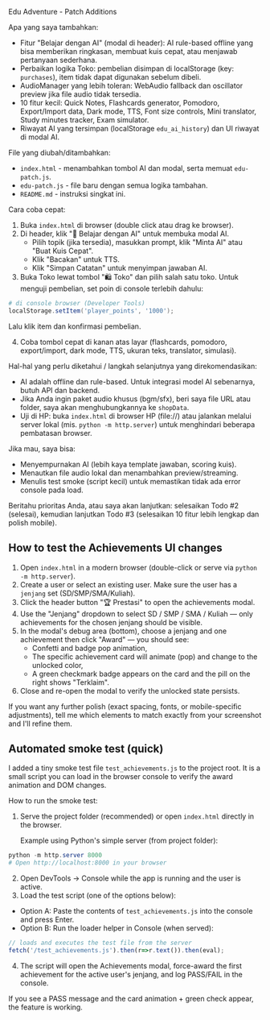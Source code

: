 Edu Adventure - Patch Additions

Apa yang saya tambahkan:

- Fitur "Belajar dengan AI" (modal di header): AI rule-based offline yang bisa memberikan ringkasan, membuat kuis cepat, atau menjawab pertanyaan sederhana.
- Perbaikan logika Toko: pembelian disimpan di localStorage (key: `purchases`), item tidak dapat digunakan sebelum dibeli.
- AudioManager yang lebih toleran: WebAudio fallback dan oscillator preview jika file audio tidak tersedia.
- 10 fitur kecil: Quick Notes, Flashcards generator, Pomodoro, Export/Import data, Dark mode, TTS, Font size controls, Mini translator, Study minutes tracker, Exam simulator.
- Riwayat AI yang tersimpan (localStorage `edu_ai_history`) dan UI riwayat di modal AI.

File yang diubah/ditambahkan:
- `index.html` - menambahkan tombol AI dan modal, serta memuat `edu-patch.js`.
- `edu-patch.js` - file baru dengan semua logika tambahan.
- `README.md` - instruksi singkat ini.

Cara coba cepat:
1. Buka `index.html` di browser (double click atau drag ke browser).
2. Di header, klik "🤖 Belajar dengan AI" untuk membuka modal AI.
   - Pilih topik (jika tersedia), masukkan prompt, klik "Minta AI" atau "Buat Kuis Cepat".
   - Klik "Bacakan" untuk TTS.
   - Klik "Simpan Catatan" untuk menyimpan jawaban AI.
3. Buka Toko lewat tombol "🛍️ Toko" dan pilih salah satu toko. Untuk menguji pembelian, set poin di console terlebih dahulu:

```powershell
# di console browser (Developer Tools)
localStorage.setItem('player_points', '1000');
```

Lalu klik item dan konfirmasi pembelian.

4. Coba tombol cepat di kanan atas layar (flashcards, pomodoro, export/import, dark mode, TTS, ukuran teks, translator, simulasi).

Hal-hal yang perlu diketahui / langkah selanjutnya yang direkomendasikan:
- AI adalah offline dan rule-based. Untuk integrasi model AI sebenarnya, butuh API dan backend.
- Jika Anda ingin paket audio khusus (bgm/sfx), beri saya file URL atau folder, saya akan menghubungkannya ke `shopData`.
- Uji di HP: buka `index.html` di browser HP (file://) atau jalankan melalui server lokal (mis. `python -m http.server`) untuk menghindari beberapa pembatasan browser.

Jika mau, saya bisa:
- Menyempurnakan AI (lebih kaya template jawaban, scoring kuis).
- Menautkan file audio lokal dan menambahkan preview/streaming.
- Menulis test smoke (script kecil) untuk memastikan tidak ada error console pada load.

Beritahu prioritas Anda, atau saya akan lanjutkan: selesaikan Todo #2 (selesai), kemudian lanjutkan Todo #3 (selesaikan 10 fitur lebih lengkap dan polish mobile).

How to test the Achievements UI changes
--------------------------------------

1. Open `index.html` in a modern browser (double-click or serve via `python -m http.server`).
2. Create a user or select an existing user. Make sure the user has a `jenjang` set (SD/SMP/SMA/Kuliah).
3. Click the header button "🏆 Prestasi" to open the achievements modal.
4. Use the "Jenjang" dropdown to select SD / SMP / SMA / Kuliah — only achievements for the chosen jenjang should be visible.
5. In the modal's debug area (bottom), choose a jenjang and one achievement then click "Award" — you should see:
   - Confetti and badge pop animation,
   - The specific achievement card will animate (pop) and change to the unlocked color,
   - A green checkmark badge appears on the card and the pill on the right shows "Terklaim".
6. Close and re-open the modal to verify the unlocked state persists.

If you want any further polish (exact spacing, fonts, or mobile-specific adjustments), tell me which elements to match exactly from your screenshot and I'll refine them.

Automated smoke test (quick)
----------------------------

I added a tiny smoke test file `test_achievements.js` to the project root. It is a small script you can load in the browser console to verify the award animation and DOM changes.

How to run the smoke test:
1. Serve the project folder (recommended) or open `index.html` directly in the browser.

   Example using Python's simple server (from project folder):

```powershell
python -m http.server 8000
# Open http://localhost:8000 in your browser
```

2. Open DevTools -> Console while the app is running and the user is active.
3. Load the test script (one of the options below):

- Option A: Paste the contents of `test_achievements.js` into the console and press Enter.
- Option B: Run the loader helper in Console (when served):

```javascript
// loads and executes the test file from the server
fetch('/test_achievements.js').then(r=>r.text()).then(eval);
```

4. The script will open the Achievements modal, force-award the first achievement for the active user's jenjang, and log PASS/FAIL in the console.

If you see a PASS message and the card animation + green check appear, the feature is working.